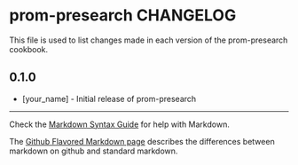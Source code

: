 prom-presearch CHANGELOG
========================

This file is used to list changes made in each version of the prom-presearch cookbook.

0.1.0
-----
- [your_name] - Initial release of prom-presearch

- - -
Check the [Markdown Syntax Guide](http://daringfireball.net/projects/markdown/syntax) for help with Markdown.

The [Github Flavored Markdown page](http://github.github.com/github-flavored-markdown/) describes the differences between markdown on github and standard markdown.
